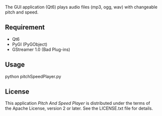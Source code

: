 The GUI application (Qt6) plays audio files (mp3, ogg, wav) with changeable pitch and speed.  


## Requirement

- Qt6  
- PyGI (PyGObject)  
- GStreamer 1.0 (Bad Plug-ins)  


## Usage

python pitchSpeedPlayer.py


## License

This application *Pitch And Speed Player* is distributed under the terms of the Apache License, version 2 or later. See the LICENSE.txt file for details.
